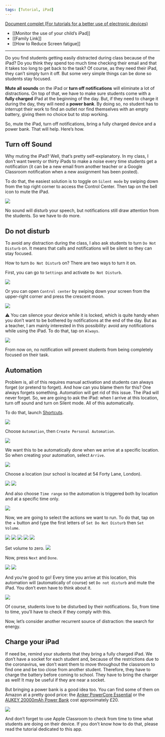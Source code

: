 ```yaml
---
tags: [Tutorial, iPad]
---
```


[Document complet (For tutorials for a better use of electronic devices)](https://docs.google.com/document/d/13hareQVIocwF38e_kvmLFhOvapg1y7T4k5ONcyTO9l0/edit#heading=h.c27527z6rnuj)

- [[Monitor the use of your child’s iPad]]
- [[Family Link]]
- [[How to Reduce Screen fatigue]]

<hr />

Do you find students getting easily distracted during class because of the iPad? Do you think they spend too much time checking their email and that it takes too long to get back to the task? Of course, as they need their iPad, they can’t simply turn it off. But some very simple things can be done so students stay focused.

**Mute all sounds** on the iPad or **turn off notifications** will eliminate a lot of distractions. On top of that, we have to make sure students come with a **fully charged** iPad at the beginning of the day. But, if they need to charge it during the day, they will need a **power bank**. By doing so, no student has to interrupt their work to find an outlet nor find themselves with an empty battery, giving them no choice but to stop working.

So, mute the iPad, turn off notifications, bring a fully charged device and a power bank. That will help. Here’s how.

## Turn off Sound

Why muting the iPad? Well, that’s pretty self-explanatory. In my class, I don’t want twenty or thirty iPads to make a noise every time students get a notification (it can be a new email from another teacher or a Google Classroom notification when a new assignment has been posted).

To do that, the easiest solution is to toggle on `Silent mode` by swiping down from the top right corner to access the Control Center. Then tap on the bell icon to mute the iPad.

![](BellIcon.jpeg)

No sound will disturb your speech, but notifications still draw attention from the students. So we have to do more.

## Do not disturb

To avoid any distraction during the class, I also ask students to turn `Do Not Disturb` on. It means that calls and notifications will be silent so they can stay focused.

How to turn `Do Not Disturb` on? There are two ways to turn it on.

First, you can go to `Settings` and activate `Do Not Disturb`.

![](Donotdisturb.png)

Or you can open `Control center` by swiping down your screen from the upper-right corner and press the crescent moon.

![](Donotdisturb2.png)

⚠️ You can silence your device while it is locked, which is quite handy when you don’t want to be bothered by notifications at the end of the day. But as a teacher, I am mainly interested in this possibility: avoid any notifications while using the iPad. To do that, tap on `Always`.

![](SilenceAlways.jpeg)

From now on, no notification will prevent students from being completely focused on their task.

## Automation

Problem is, all of this requires manual activation and students can always forget (or pretend to forget). And how can you blame them for this? One always forgets something. Automation will get rid of this issue. The iPad will never forget. So, we are going to ask the iPad: when I arrive at this location, turn off sound and turn on Silent mode. All of this automatically.

To do that, launch [Shortcuts](https://apps.apple.com/us/app/shortcuts/id915249334).

![](Shortcuts.jpeg)

Choose `Automation`, then `Create Personal Automation`.

![](Automation.jpeg)

We want this to be automatically done when we arrive at a specific location. So when creating your automation, select `Arrive`.

![](Arrive.jpeg)

Choose a location (our school is located at 54 Forty Lane, London).

![](Location.jpeg)
![](Location1.png)

And also choose `Time range` so the automation is triggered both by location and at a specific time only.

![](TimeRange.jpeg)

Now, we are going to select the actions we want to run. To do that, tap on the + button and type the first letters of `Set Do Not Disturb` then `Set Volume`.

![](AddAction.jpeg)
![](SetDoNotDisturb.png)
![](AddAction1.png)
![](SetVolume.png)
![](SetVolume1.png)

Set volume to zero.
![](SetVolumeZero.png)

Now, press `Next` and `Done`.

![](Next.png)
![](Done.png)

And you’re good to go! Every time you arrive at this location, this automation will (automatically of course) set `Do not disturb` and mute the iPad. You don’t even have to think about it.

![](Automation1.png)

Of course, students love to be disturbed by their notifications. So, from time to time, you’ll have to check if they comply with this.

Now, let’s consider another recurrent source of distraction: the search for energy.

## Charge your iPad

If need be, remind your students that they bring a fully charged iPad. We don’t have a socket for each student and, because of the restrictions due to the coronavirus, we don’t want them to move throughout the classroom to find one and be too close from another student. Therefore, they have to charge the battery before coming to school. They have to bring the charger as well! It may be useful if they are near a socket. 

But bringing a power bank is a good idea too. You can find some of them on Amazon at a pretty good price: the [Anker PowerCore Essential](https://www.amazon.fr/Anker-Batterie-Externe-PowerCore-Essential/dp/B07S829LBX) or the [AUKEY 20000mAh Power Bank](https://www.amazon.fr/AUKEY-Batterie-20000mAh-Chargeur-Tablette/dp/B0185T6ZJM) cost approximately £20.

![](Anker.png)

And don’t forget to use Apple Classroom to check from time to time what students are doing on their device. If you don’t know how to do that, please read the tutorial dedicated to this app.